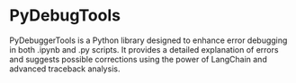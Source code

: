 # PyDebugTools
PyDebuggerTools is a Python library designed to enhance error debugging in both .ipynb and .py scripts. It provides a detailed explanation of errors and suggests possible corrections using the power of LangChain and advanced traceback analysis.
